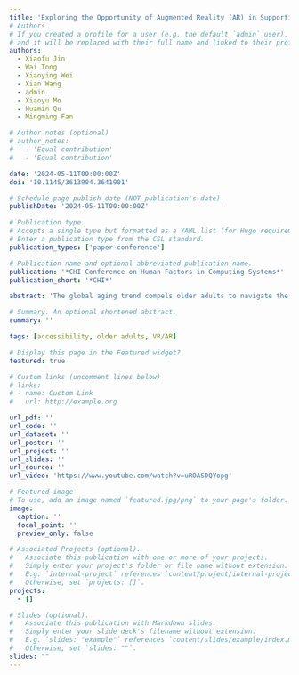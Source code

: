 ```yaml
---
title: 'Exploring the Opportunity of Augmented Reality (AR) in Supporting Older Adults to Explore and Learn Smartphone Applications'
# Authors
# If you created a profile for a user (e.g. the default `admin` user), write the username (folder name) here
# and it will be replaced with their full name and linked to their profile.
authors:
  - Xiaofu Jin
  - Wai Tong
  - Xiaoying Wei
  - Xian Wang
  - admin
  - Xiaoyu Mo
  - Huamin Qu
  - Mingming Fan

# Author notes (optional)
# author_notes:
#   - 'Equal contribution'
#   - 'Equal contribution'

date: '2024-05-11T00:00:00Z'
doi: '10.1145/3613904.3641901'

# Schedule page publish date (NOT publication's date).
publishDate: '2024-05-11T00:00:00Z'

# Publication type.
# Accepts a single type but formatted as a YAML list (for Hugo requirements).
# Enter a publication type from the CSL standard.
publication_types: ['paper-conference']

# Publication name and optional abbreviated publication name.
publication: '*CHI Conference on Human Factors in Computing Systems*'
publication_short: '*CHI*'

abstract: 'The global aging trend compels older adults to navigate the evolving digital landscape, presenting a substantial challenge in mastering smartphone applications. While Augmented Reality (AR) holds promise for enhancing learning and user experience, its role in aiding older adults’ smartphone app exploration remains insufficiently explored. Therefore, we conducted a two-phase study: (1) a workshop with 18 older adults to identify app exploration challenges and potential AR interventions, and (2) tech-probe participatory design sessions with 15 participants to co-create AR support tools. Our research highlights AR’s effectiveness in reducing physical and cognitive strain among older adults during app exploration, especially during multi-app usage and the trial-and-error learning process. We also examined their interactional experiences with AR, yielding design considerations on tailoring AR tools for smartphone app exploration. Ultimately, our study unveils the prospective landscape of AR in supporting the older demographic, both presently and in future scenarios.'

# Summary. An optional shortened abstract.
summary: ''

tags: [accessibility, older adults, VR/AR]

# Display this page in the Featured widget?
featured: true

# Custom links (uncomment lines below)
# links:
# - name: Custom Link
#   url: http://example.org

url_pdf: ''
url_code: ''
url_dataset: ''
url_poster: ''
url_project: ''
url_slides: ''
url_source: ''
url_video: 'https://www.youtube.com/watch?v=uROASDQYopg'

# Featured image
# To use, add an image named `featured.jpg/png` to your page's folder.
image:
  caption: ''
  focal_point: ''
  preview_only: false

# Associated Projects (optional).
#   Associate this publication with one or more of your projects.
#   Simply enter your project's folder or file name without extension.
#   E.g. `internal-project` references `content/project/internal-project/index.md`.
#   Otherwise, set `projects: []`.
projects:
  - []

# Slides (optional).
#   Associate this publication with Markdown slides.
#   Simply enter your slide deck's filename without extension.
#   E.g. `slides: "example"` references `content/slides/example/index.md`.
#   Otherwise, set `slides: ""`.
slides: ""
---
```


<!-- {{% callout note %}}
Click the _Cite_ button above to demo the feature to enable visitors to import publication metadata into their reference management software.
{{% /callout %}}

{{% callout note %}}
Create your slides in Markdown - click the _Slides_ button to check out the example.
{{% /callout %}}

Add the publication's **full text** or **supplementary notes** here. You can use rich formatting such as including [code, math, and images](https://docs.hugoblox.com/content/writing-markdown-latex/). -->
